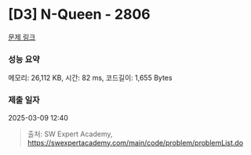 # [D3] N-Queen - 2806 

[문제 링크](https://swexpertacademy.com/main/code/problem/problemDetail.do?contestProbId=AV7GKs06AU0DFAXB) 

### 성능 요약

메모리: 26,112 KB, 시간: 82 ms, 코드길이: 1,655 Bytes

### 제출 일자

2025-03-09 12:40



> 출처: SW Expert Academy, https://swexpertacademy.com/main/code/problem/problemList.do